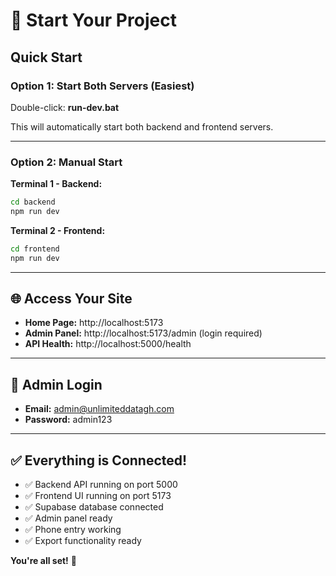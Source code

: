 # 🚀 Start Your Project

## Quick Start

### Option 1: Start Both Servers (Easiest)
Double-click: **run-dev.bat**

This will automatically start both backend and frontend servers.

---

### Option 2: Manual Start

**Terminal 1 - Backend:**
```bash
cd backend
npm run dev
```

**Terminal 2 - Frontend:**
```bash
cd frontend
npm run dev
```

---

## 🌐 Access Your Site

- **Home Page:** http://localhost:5173
- **Admin Panel:** http://localhost:5173/admin (login required)
- **API Health:** http://localhost:5000/health

---

## 🔑 Admin Login

- **Email:** admin@unlimiteddatagh.com
- **Password:** admin123

---

## ✅ Everything is Connected!

- ✅ Backend API running on port 5000
- ✅ Frontend UI running on port 5173
- ✅ Supabase database connected
- ✅ Admin panel ready
- ✅ Phone entry working
- ✅ Export functionality ready

**You're all set!** 🎉
